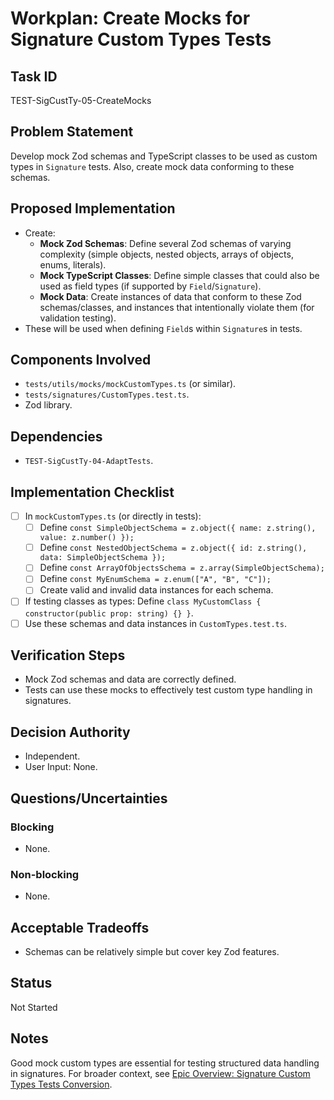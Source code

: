# Workplan: Create Mocks for Signature Custom Types Tests

## Task ID
TEST-SigCustTy-05-CreateMocks

## Problem Statement
Develop mock Zod schemas and TypeScript classes to be used as custom types in `Signature` tests. Also, create mock data conforming to these schemas.

## Proposed Implementation
- Create:
    - **Mock Zod Schemas**: Define several Zod schemas of varying complexity (simple objects, nested objects, arrays of objects, enums, literals).
    - **Mock TypeScript Classes**: Define simple classes that could also be used as field types (if supported by `Field`/`Signature`).
    - **Mock Data**: Create instances of data that conform to these Zod schemas/classes, and instances that intentionally violate them (for validation testing).
- These will be used when defining `Field`s within `Signature`s in tests.

## Components Involved
- `tests/utils/mocks/mockCustomTypes.ts` (or similar).
- `tests/signatures/CustomTypes.test.ts`.
- Zod library.

## Dependencies
- `TEST-SigCustTy-04-AdaptTests`.

## Implementation Checklist
- [ ] In `mockCustomTypes.ts` (or directly in tests):
    - [ ] Define `const SimpleObjectSchema = z.object({ name: z.string(), value: z.number() });`
    - [ ] Define `const NestedObjectSchema = z.object({ id: z.string(), data: SimpleObjectSchema });`
    - [ ] Define `const ArrayOfObjectsSchema = z.array(SimpleObjectSchema);`
    - [ ] Define `const MyEnumSchema = z.enum(["A", "B", "C"]);`
    - [ ] Create valid and invalid data instances for each schema.
- [ ] If testing classes as types: Define `class MyCustomClass { constructor(public prop: string) {} }`.
- [ ] Use these schemas and data instances in `CustomTypes.test.ts`.

## Verification Steps
- Mock Zod schemas and data are correctly defined.
- Tests can use these mocks to effectively test custom type handling in signatures.

## Decision Authority
- Independent.
- User Input: None.

## Questions/Uncertainties
### Blocking
- None.
### Non-blocking
- None.

## Acceptable Tradeoffs
- Schemas can be relatively simple but cover key Zod features.

## Status
Not Started

## Notes
Good mock custom types are essential for testing structured data handling in signatures.
For broader context, see [Epic Overview: Signature Custom Types Tests Conversion](../../docs/planning/workplans/TEST-SignaturesCustomTypesTests.md).